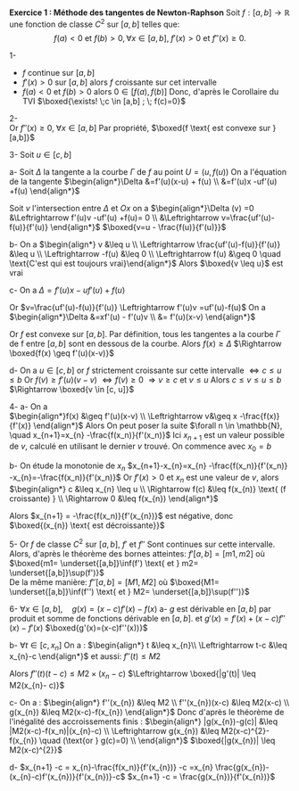 **Exercice 1 : Méthode des tangentes de Newton-Raphson**
Soit $f:[a,b] \longrightarrow \mathbb{R}$ une fonction de classe $C^{2}$ sur $[a,b]$ telles que: 
$$f(a)<0 \text{  et  } f(b)>0 , \forall x \in [a,b], \; f'(x)>0 \text{  et  } f''(x)\geq 0.$$

1- 
- $f$ continue sur $[a,b]$
- $f'(x)>0$ sur $[a,b]$ alors $f$ croissante sur cet intervalle
- $f(a)<0 \text{  et  } f(b)>0$ alors $0 \in [f(a), f(b)]$
Donc, d'après le Corollaire du TVI
$\boxed{\exists! \;c \in [a,b] ; \; f(c)=0}$

2-  
Or $f''(x) \geq 0, \; \forall x \in [a,b]$
Par propriété, $\boxed{f \text{  est convexe sur  } [a,b]}$

3- Soit $u \in [c,b]$

a- Soit $\Delta$ la tangente a la courbe $\Gamma$ de $f$ au point $U =(u, f(u))$
On a l'équation de la tangente 
$\begin{align*}\Delta &=f'(u)(x-u) + f(u) \\ &=f'(u)x -uf'(u) +f(u) \end{align*}$

Soit $v$ l'intersection entre $\Delta \text{  et  } Ox$
on a
$\begin{align*}\Delta (v) =0 &\Leftrightarrow f'(u)v -uf'(u) +f(u)= 0 \\ &\Leftrightarrow v=\frac{uf'(u)-f(u)}{f'(u)} \end{align*}$
$\boxed{v=u - \frac{f(u)}{f'(u)}}$

b- On a 
$\begin{align*} v &\leq u \\ \Leftrightarrow \frac{uf'(u)-f(u)}{f'(u)} &\leq u \\ \Leftrightarrow -f(u) &\leq 0 \\ \Leftrightarrow f(u) &\geq 0 \quad \text{C'est qui est toujours vrai}\end{align*}$
Alors $\boxed{v \leq u}$ est vrai

c- On a $\Delta =f'(u)x -uf'(u) +f(u)$

Or $v=\frac{uf'(u)-f(u)}{f'(u)} \Leftrightarrow f'(u)v =uf'(u)-f(u)$
On a 
$\begin{align*}\Delta &=xf'(u) - f'(u)v \\ &= f'(u)(x-v) \end{align*}$

Or $f$ est convexe sur $[a,b]$. Par définition, tous les tangentes a la courbe $\Gamma$ de f entre $[a,b]$ sont en dessous de la courbe. 
Alors 
   $f(x) \geq \Delta$
$\Rightarrow \boxed{f(x) \geq f'(u)(x-v)}$

d- On a $u \in [c,b]$ or $f$ strictement croissante sur cette intervalle
$\Leftrightarrow c \leq u \leq b$
Or $f(v) \geq f'(u)(v-v)$
$\Leftrightarrow f(v) \geq 0$
$\Rightarrow v \geq c$ et $v \leq u$
Alors $c \leq v \leq u \leq b$
$\Rightarrow \boxed{v \in [c, u]}$

4- 
a- On a  
$\begin{align*}f(x) &\geq f'(u)(x-v) \\ \Leftrightarrow v&\geq x -\frac{f(x)}{f'(x)} \end{align*}$
Alors On peut poser la suite 
$\forall n \in \mathbb{N}, \quad x_{n+1}=x_{n} -\frac{f(x_n)}{f'(x_n)}$
Ici $x_{n+1}$ est un valeur possible de $v$, calculé en utilisant le dernier $v$ trouvé. On commence avec $x_{0}=b$ 

b- On étude la monotonie de $x_n$
$x_{n+1}-x_{n}=x_{n} -\frac{f(x_n)}{f'(x_n)} -x_{n}=-\frac{f(x_n)}{f'(x_n)}$
Or $f'(x)>0 \text{  et  } x_{n}$ est une valeur de $v$, alors
$\begin{align*} c &\leq x_{n} \leq u \\ \Rightarrow f(c) &\leq f(x_{n)} \text{  (f croissante)  } \\ \Rightarrow 0 &\leq f(x_{n}) \end{align*}$

Alors $x_{n+1} = -\frac{f(x_n)}{f'(x_{n})}$ est négative, 
donc $\boxed{(x_{n}) \text{  est décroissante}}$ 

5- Or $f$ de classe $C^{2}$ sur $[a,b]$, $f'$ et $f''$ Sont continues sur cette intervalle.
Alors, d'après le théorème des bornes atteintes:
$f'[a,b]=[m1,m2]$ où $\boxed{m1= \underset{[a,b]}\inf(f') \text{  et  } m2= \underset{[a,b]}\sup(f')}$  
De la même manière:
$f''[a,b]=[M1,M2]$ où $\boxed{M1= \underset{[a,b]}\inf(f'') \text{  et  } M2= \underset{[a,b]}\sup(f'')}$  

6- $\forall x \in[a,b], \quad g(x)=(x-c)f'(x)-f(x)$
a- $g$ est dérivable en $[a,b]$ par produit et somme de fonctions dérivable en $[a,b]$.
et $g'(x) = f'(x)+(x-c)f''(x)-f'(x)$
$\boxed{g'(x)=(x-c)f''(x))}$

b- $\forall t \in [c,x_n]$
On a :
$\begin{align*} t &\leq x_{n}\\ \Leftrightarrow t-c &\leq x_{n}-c  \end{align*}$
et aussi: $f''(t) \leq M2$

Alors $f''(t)(t-c) \leq M2 \times(x_{n}-c)$
$\Leftrightarrow \boxed{|g'(t)| \leq M2(x_{n}- c)}$

c- On a :
$\begin{align*}  f''(x_{n}) &\leq M2 \\ f''(x_{n})(x-c) &\leq M2(x-c) \\ g(x_{n}) &\leq M2(x-c)-f(x_{n}) \end{align*}$
Donc d'après le théorème de l'inégalité des accroissements finis :
$\begin{align*} |g(x_{n})-g(c)| &\leq |M2(x-c)-f(x_n)|(x_{n}-c) \\ \Leftrightarrow g(x_{n}) &\leq M2(x-c)^{2}-f(x_{n}) \quad (\text{or  } g(c)=0) \\  \end{align*}$
$\boxed{|g(x_{n})| \leq M2(x-c)^{2}}$

d- 
$x_{n+1} -c = x_{n}-\frac{f(x_n)}{f'(x_{n})} -c =x_{n} \frac{g(x_{n})-(x_{n}-c)f'(x_{n})}{f'(x_{n})}-c$
$x_{n+1} -c = \frac{g(x_{n})}{f'(x_{n})}$

